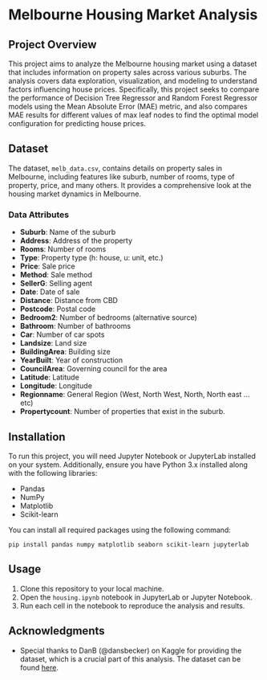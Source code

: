 # Melbourne Housing Market Analysis

## Project Overview
This project aims to analyze the Melbourne housing market using a dataset that includes information on property sales across various suburbs. The analysis covers data exploration, visualization, and modeling to understand factors influencing house prices. Specifically, this project seeks to compare the performance of Decision Tree Regressor and Random Forest Regressor models using the Mean Absolute Error (MAE) metric, and also compares MAE results for different values of max leaf nodes to find the optimal model configuration for predicting house prices.

## Dataset
The dataset, `melb_data.csv`, contains details on property sales in Melbourne, including features like suburb, number of rooms, type of property, price, and many others. It provides a comprehensive look at the housing market dynamics in Melbourne.

### Data Attributes
- **Suburb**: Name of the suburb
- **Address**: Address of the property
- **Rooms**: Number of rooms
- **Type**: Property type (h: house, u: unit, etc.)
- **Price**: Sale price
- **Method**: Sale method
- **SellerG**: Selling agent
- **Date**: Date of sale
- **Distance**: Distance from CBD
- **Postcode**: Postal code
- **Bedroom2**: Number of bedrooms (alternative source)
- **Bathroom**: Number of bathrooms
- **Car**: Number of car spots
- **Landsize**: Land size
- **BuildingArea**: Building size
- **YearBuilt**: Year of construction
- **CouncilArea**: Governing council for the area
- **Latitude**: Latitude
- **Longitude**: Longitude
- **Regionname**: General Region (West, North West, North, North east …etc)
- **Propertycount**: Number of properties that exist in the suburb.

## Installation
To run this project, you will need Jupyter Notebook or JupyterLab installed on your system. Additionally, ensure you have Python 3.x installed along with the following libraries:
- Pandas
- NumPy
- Matplotlib
- Scikit-learn

You can install all required packages using the following command:
```
pip install pandas numpy matplotlib seaborn scikit-learn jupyterlab
```

## Usage
1. Clone this repository to your local machine.
2. Open the `housing.ipynb` notebook in JupyterLab or Jupyter Notebook.
3. Run each cell in the notebook to reproduce the analysis and results.

## Acknowledgments
- Special thanks to DanB (@dansbecker) on Kaggle for providing the dataset, which is a crucial part of this analysis. The dataset can be found [here](https://www.kaggle.com/datasets/dansbecker/melbourne-housing-snapshot).
